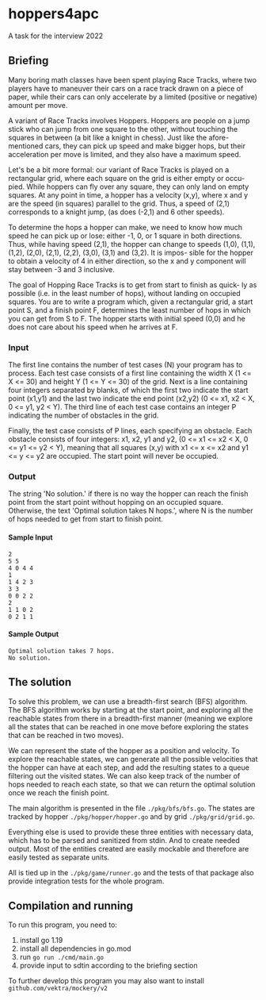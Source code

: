 # hoppers4apc

A task for the interview 2022

## Briefing

Many boring math classes have been spent playing Race Tracks, where two
players have to maneuver their cars on a race track drawn on a piece of
paper, while their cars can only accelerate by a limited (positive or
negative) amount per move.

A variant of Race Tracks involves Hoppers. Hoppers are people on a jump
stick who can jump from one square to the other, without touching the
squares in between (a bit like a knight in chess). Just like the afore-
mentioned cars, they can pick up speed and make bigger hops, but their
acceleration per move is limited, and they also have a maximum speed.

Let's be a bit more formal: our variant of Race Tracks is played on a
rectangular grid, where each square on the grid is either empty or occu-
pied. While hoppers can fly over any square, they can only land on empty
squares. At any point in time, a hopper has a velocity (x,y), where x
and y are the speed (in squares) parallel to the grid. Thus, a speed of
(2,1) corresponds to a knight jump, (as does (-2,1) and 6 other speeds).

To determine the hops a hopper can make, we need to know how much speed
he can pick up or lose: either -1, 0, or 1 square in both directions.
Thus, while having speed (2,1), the hopper can change to speeds (1,0),
(1,1), (1,2), (2,0), (2,1), (2,2), (3,0), (3,1) and (3,2). It is impos-
sible for the hopper to obtain a velocity of 4 in either direction, so
the x and y component will stay between -3 and 3 inclusive.

The goal of Hopping Race Tracks is to get from start to finish as quick-
ly as possible (i.e. in the least number of hops), without landing on
occupied squares. You are to write a program which, given a rectangular
grid, a start point S, and a finish point F, determines the least number
of hops in which you can get from S to F. The hopper starts with initial
speed (0,0) and he does not care about his speed when he arrives at F.

### Input

The first line contains the number of test cases (N) your program has to
process. Each test case consists of a first line containing the width
X (1 <= X <= 30) and height Y (1 <= Y <= 30) of the grid. Next is a line
containing four integers separated by blanks, of which the first two
indicate the start point (x1,y1) and the last two indicate the end point
(x2,y2) (0 <= x1, x2 < X, 0 <= y1, y2 < Y). The third line of each test
case contains an integer P indicating the number of obstacles in the
grid.

Finally, the test case consists of P lines, each specifying an obstacle.
Each obstacle consists of four integers:
x1, x2, y1 and y2,
(0 <= x1 <= x2 < X, 0 <= y1 <= y2 < Y),
meaning that all squares (x,y) with
x1 <= x <= x2 and y1 <= y <= y2
are occupied. The start point will never be occupied.

### Output

The string 'No solution.' if there is no way the hopper can reach the
finish point from the start point without hopping on an occupied square.
Otherwise, the text 'Optimal solution takes N hops.', where N is the
number of hops needed to get from start to finish point.

#### Sample Input
```
2
5 5
4 0 4 4
1
1 4 2 3
3 3
0 0 2 2
2
1 1 0 2
0 2 1 1
```
#### Sample Output
```
Optimal solution takes 7 hops.
No solution.
```

## The solution

To solve this problem, we can use a breadth-first search (BFS) algorithm.
The BFS algorithm works by starting at the start point, and exploring all
the reachable states from there in a breadth-first manner (meaning we
explore all the states that can be reached in one move before exploring
the states that can be reached in two moves).

We can represent the state of the hopper as a position and velocity. To
explore the reachable states, we can generate all the possible velocities
that the hopper can have at each step, and add the resulting states to a
queue filtering out the visited states. We can also keep track of the
number of hops needed to reach each state, so that we can return the
optimal solution once we reach the finish point.

The main algorithm is presented in the file `./pkg/bfs/bfs.go`.
The states are tracked by hopper `./pkg/hopper/hopper.go` and by grid
`./pkg/grid/grid.go`.

Everything else is used to provide these three entities with necessary
data, which has to be parsed and sanitized from stdin. And to create needed
output.
Most of the entities created are easily mockable and therefore are easily
tested as separate units.

All is tied up in the `./pkg/game/runner.go` and the tests of that package
also provide integration tests for the whole program.

## Compilation and running

To run this program, you need to:

1. install go 1.19
2. install all dependencies in go.mod
3. run `go run ./cmd/main.go`
4. provide input to sdtin according to the briefing section

To further develop this program you may also want to install
`github.com/vektra/mockery/v2`


